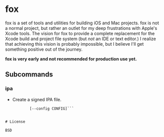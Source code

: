 fox
===

fox is a set of tools and utilities for building iOS and Mac projects. fox is not a normal project, but rather an outlet for my deep frustrations with Apple's Xcode tools. The vision for fox to provide a complete replacement for the Xcode build and project file system (but *not* an IDE or text editor.) I realize that achieving this vision is probably impossible, but I believe I'll get something positive out of the journey.
 
**fox is very early and not recommended for production use yet.**

## Subcommands

### ipa

 * Create a signed IPA file.
 
 ```fox ipa [-h] --target TARGET --identity IDENTITY --profile PROFILE
			[--config CONFIG]```


# License

BSD